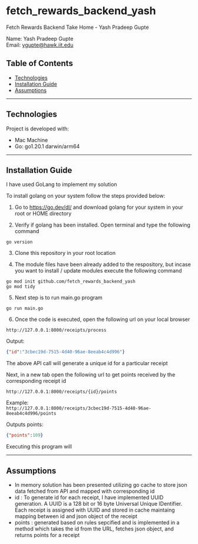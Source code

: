 # fetch_rewards_backend_yash
Fetch Rewards Backend Take Home - Yash Pradeep Gupte

Name: Yash Pradeep Gupte \
Email: ygupte@hawk.iit.edu

## Table of Contents
* [Technologies ](#technologies)
* [Installation Guide ](#installation-guide)
* [Assumptions ](#assumptions)

---
## Technologies
Project is developed with:
* Mac Machine
* Go: go1.20.1 darwin/arm64
--- 
## Installation Guide 

I have used GoLang to implement my solution 

To install golang on your system follow the steps provided below:

1. Go to https://go.dev/dl/ and download golang for your system in your root or HOME directory

2. Verify if golang has been installed. Open terminal and type the following command

``` 
go version 
```

3. Clone this repository in your root location 

4. The module files have been already added to the respository, but incase you want to install / update modules execute the following command 

```
go mod init github.com/fetch_rewards_backend_yash
go mod tidy
```

5. Next step is to run main.go program 

```
go run main.go
```

6. Once the code is executed, open the following url on your local browser

`http://127.0.0.1:8000/receipts/process`

Output:
```json
{"id":"3cbec19d-7515-4d40-96ae-8eeab4c4d996"} 
```

The above API call will generate a unique id for a particular receipt 

Next, in a new tab open the following url to get points received by the  corresponding receipt id 

`http://127.0.0.1:8000/receipts/{id}/points`

Example: \
`http://127.0.0.1:8000/receipts/3cbec19d-7515-4d40-96ae-8eeab4c4d996/points`

Outputs points:
```json
{"points":109}
```

Executing this program will 

--- 

## Assumptions
 * In memory solution has been presented utilizing go cache to store json data fetched from API and mapped with corresponding id
 * id : To generate id for each receipt, I have implemented UUID generation. A UUID is a 128 bit or 16 byte Universal Unique IDentifier. Each receipt is assigned with UUID and stored in cache maintaing mapping between id and json object of the receipt
 * points : generated based on rules sepcified and is implemented in a method which takes the id from the URL, fetches json object, and returns points for a receipt